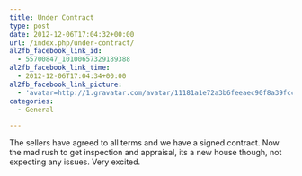 ```yaml
---
title: Under Contract
type: post
date: 2012-12-06T17:04:32+00:00
url: /index.php/under-contract/
al2fb_facebook_link_id:
  - 55700847_10100657329189388
al2fb_facebook_link_time:
  - 2012-12-06T17:04:34+00:00
al2fb_facebook_link_picture:
  - 'avatar=http://1.gravatar.com/avatar/11181a1e72a3b6feeaec90f8a39fcc2f?s=96&amp;d=http%3A%2F%2F1.gravatar.com%2Favatar%2Fad516503a11cd5ca435acc9bb6523536%3Fs%3D96&amp;r=G'
categories:
  - General

---
```

The sellers have agreed to all terms and we have a signed contract. Now the mad rush to get inspection and appraisal, its a new house though, not expecting any issues. Very excited.
